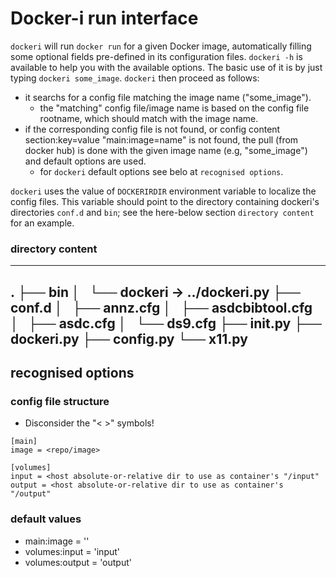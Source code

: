 # Docker-i run interface

  `dockeri` will run `docker run` for a given Docker image, automatically filling some optional fields pre-defined in its configuration files.
  `dockeri -h` is available to help you with the available options.
  The basic use of it is by just typing `dockeri some_image`. `dockeri` then proceed as follows:
  * it searchs for a config file matching the image name ("some_image").
    * the "matching" config file/image name is based on the config file rootname, which should match with the image name.
  * if the corresponding config file is not found, or config content section:key=value "main:image=name" is not found, the pull (from docker hub) is done with the given image name (e.g, "some_image") and default options are used.
    * for `dockeri` default options see belo at `recognised options`.
  
  `dockeri` uses the value of `DOCKERIRDIR` environment variable to localize the config files. This variable should point to the directory containing dockeri's directories `conf.d` and `bin`; see the here-below section `directory content` for an example.
  
### directory content
-----
.
├── bin
│   └── dockeri -> ../dockeri.py
├── conf.d
│   ├── annz.cfg
│   ├── asdcbibtool.cfg
│   ├── asdc.cfg
│   └── ds9.cfg
├── __init__.py
├── dockeri.py
├── config.py
└── x11.py
-----

## recognised options

### config file structure

* Disconsider the "< >" symbols!

```
[main]
image = <repo/image>

[volumes]
input = <host absolute-or-relative dir to use as container's "/input"
output = <host absolute-or-relative dir to use as container's "/output"
```

### default values

  * main:image = ''
  * volumes:input = 'input'
  * volumes:output = 'output'


